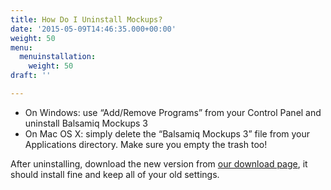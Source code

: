 ```yaml
---
title: How Do I Uninstall Mockups?
date: '2015-05-09T14:46:35.000+00:00'
weight: 50
menu:
  menuinstallation:
    weight: 50
draft: ''

---
```

*   On Windows: use “Add/Remove Programs” from your Control Panel and uninstall Balsamiq Mockups 3
*   On Mac OS X: simply delete the “Balsamiq Mockups 3” file from your Applications directory. Make sure you empty the trash too!

After uninstalling, download the new version from [our download page](https://balsamiq.com/download/), it should install fine and keep all of your old settings.

